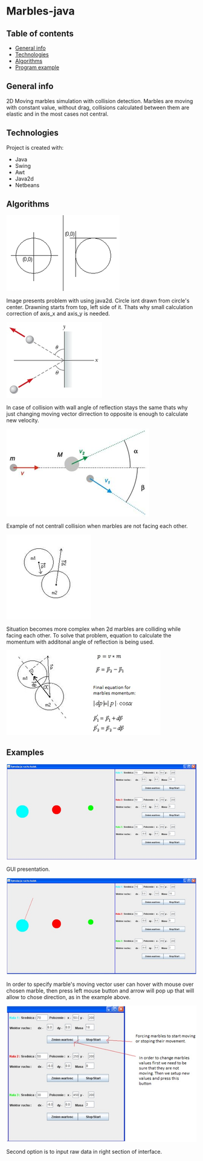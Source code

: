 # Marbles-java


## Table of contents
* [General info](#general-info)
* [Technologies](#technologies)
* [Algorithms](#algorithms)
* [Program example](#examples)


## General info
2D Moving marbles simulation with collision detection. Marbles are moving with constant value, without drag, collisions calculated between them are elastic and in the most cases not central. 
	
## Technologies
Project is created with:
* Java 
* Swing
* Awt
* Java2d
* Netbeans

## Algorithms

![Algorithm schema](./images/circle_not_central.png)

Image presents problem with using java2d. Circle isnt drawn from circle's center. Drawning starts from top, left side of it. Thats why small calculation correction of axis_x and axis_y  is needed.
 
![Algorithm schema](./images/collision_wall.jpg)

 In case of collision with wall angle of reflection stays the same thats why just changing moving vector dirrection to opposite is enough to calculate new velocity.

![Algorithm schema](./images/collision_not_central.jpg)

Example of not centrall collision when marbles are not facing each other.

![Algorithm schema](./images/collision_1.jpg)

Situation becomes more complex when 2d marbles are colliding while facing each other. To solve that problem, equation to calculate the momentum with additonal angle of reflection is being used.

![Algorithm schema](./images/calculation_momentum.jpg)

## Examples 

![Example](./images/program_on_1.jpg)

GUI presentation.

![Example](./images/program_on_setting_vector.jpg)

In order to specify marble's moving vector user can hover with mouse over chosen marble, then press left mouse button and arrow will pop up that will allow to chose direction, as in the example above.


![Example](./images/program_on_2.jpg)

Second option is to input raw data in right section of interface.
